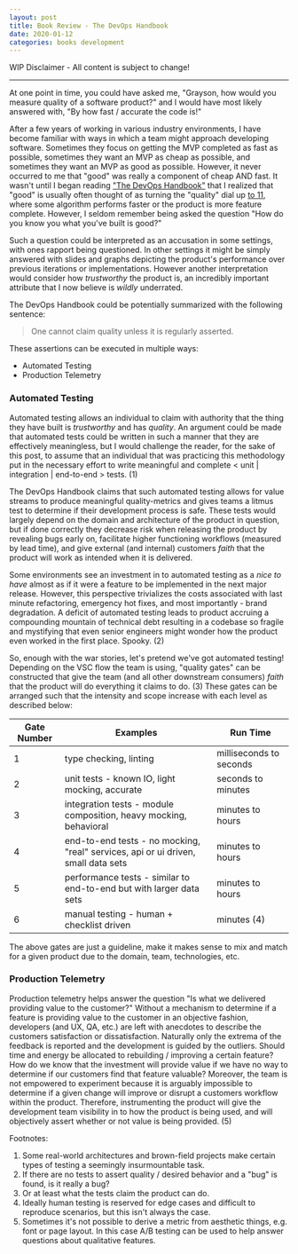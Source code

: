 ```yaml
---
layout: post
title: Book Review - The DevOps Handbook
date: 2020-01-12
categories: books development
---
```


WIP Disclaimer - All content is subject to change!

---

At one point in time, you could have asked me, "Grayson,
how would you measure quality of a software product?" and I would have
most likely answered with, "By how fast / accurate the code is!"

After a few years of working in various industry
environments, I have become familiar with ways in which
a team might approach developing software. Sometimes
they focus on getting the MVP completed as fast as
possible, sometimes they want an MVP as cheap as
possible, and sometimes they want an MVP as good as
possible. However, it never occurred to me that "good" was
really a component of cheap AND fast. It wasn't until I
began reading ["The DevOps Handbook"](https://www.amazon.com/dp/B01M9ASFQ3)
that I realized that "good" is usually often thought of as turning the "quality"
dial up [to 11](https://www.youtube.com/watch?v=s9F5fhJQo34), where some algorithm
performs faster or the product is more feature complete.
However, I seldom remember being asked the
question "How do you know you what you've built is good?"

Such a question could be interpreted as an accusation in
some settings, with ones rapport being questioned. In other settings it might be 
simply answered with slides and graphs depicting the product's performance over 
previous iterations or implementations. However another interpretation would 
consider how _trustworthy_ the product is, an incredibly important
attribute that I now believe is _wildly_ underrated.

The DevOps Handbook could be potentially summarized with
the following sentence:

>One cannot claim quality unless it is regularly asserted.

These assertions can be executed in multiple ways:

- Automated Testing
- Production Telemetry

### Automated Testing

Automated testing allows an individual to claim with authority
that the thing they have built is _trustworthy_ and has _quality_.
An argument could be made that automated tests could be written in
such a manner that they are effectively meaningless, but I would
challenge the reader, for the sake of this post, to assume that
an individual that was practicing this methodology
put in the necessary effort to write meaningful and complete < unit | integration | end-to-end > tests. (1)

The DevOps Handbook claims that such automated testing allows for
value streams to produce meaningful quality-metrics and gives teams
a litmus test to determine if their development process is safe. These
tests would largely depend on the domain and architecture of the
product in question, but if done correctly they decrease risk when
releasing the product by revealing bugs early on, facilitate higher functioning
workflows (measured by lead time), and give external (and internal) customers
_faith_ that the product will work as intended when it is delivered.

Some environments see an investment in to automated testing as a _nice to have_
almost as if it were a feature to be implemented in the next major release. However,
this perspective trivializes the costs associated with last minute refactoring,
emergency hot fixes, and most importantly - brand degradation. A deficit of
automated testing leads to product accruing a compounding mountain of technical
debt resulting in a codebase so fragile and mystifying that even senior engineers
might wonder how the product even worked in the first place. Spooky. (2)

So, enough with the war stories, let's pretend we've got automated testing!
Depending on the VSC flow the team is using, "quality gates" can be constructed
that give the team (and all other downstream consumers) _*faith*_ that the product
will do everything it claims to do. (3) These gates can be arranged such that the
intensity and scope increase with each level as described below:

| Gate Number | Examples    | Run Time |
| ----------- | ----------- | -------- |
| 1           |type checking, linting | milliseconds to seconds
| 2           |unit tests - known IO, light mocking, accurate   |seconds to minutes|
| 3           |integration tests - module composition, heavy mocking, behavioral| minutes to hours|
| 4 | end-to-end tests - no mocking, "real" services, api or ui driven, small data sets| minutes to hours|
| 5 | performance tests - similar to end-to-end but with larger data sets| minutes to hours|
| 6 | manual testing - human + checklist driven| minutes (4)|

The above gates are just a guideline, make it makes sense to mix and match for a given product due to the domain, team, technologies, etc.

### Production Telemetry

Production telemetry helps answer the question "Is what we delivered providing value to
the customer?" Without a mechanism to determine if a feature is providing value to the
customer in an objective fashion, developers (and UX, QA, etc.) are left with anecdotes
to describe the customers satisfaction or dissatisfaction. Naturally only the extrema of
the feedback is reported and the development is guided by the outliers. Should time and 
energy be allocated to rebuilding / improving a certain feature? How do we know that the 
investment will provide value if we have no way to determine if our customers find that 
feature valuable? Moreover, the team is not empowered to experiment because it is 
arguably impossible to determine if a given change will improve or disrupt a customers 
workflow within the product. Therefore, instrumenting the product will give the 
development team visibility in to how the product is being used, and will objectively 
assert whether or not value is being provided. (5)

Footnotes:

1. Some real-world architectures and brown-field projects make certain types of
testing a seemingly insurmountable task.
2. If there are no tests to assert quality / desired behavior and a "bug" is found, is it really a bug?
3. Or at least what the tests claim the product can do.
4. Ideally human testing is reserved for edge cases and difficult to reproduce scenarios, but this isn't always the case.
5. Sometimes it's not possible to derive a metric from aesthetic things, e.g. font or
page layout. In this case A/B testing can be used to help answer questions about qualitative features.
